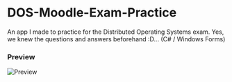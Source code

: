 # DOS-Moodle-Exam-Practice
An app I made to practice for the Distributed Operating Systems exam. Yes, we knew the questions and answers beforehand :D... (C# / Windows Forms)
### Preview
![Preview](https://i.imgur.com/FpdbLhd.png)
